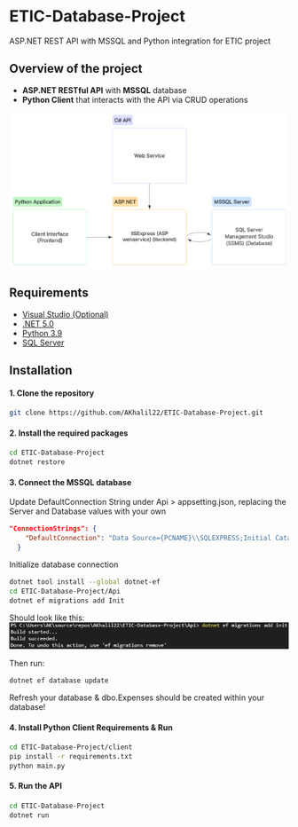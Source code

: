 # ETIC-Database-Project
ASP.NET REST API with MSSQL and Python integration for ETIC project

## Overview of the project
 - **ASP.NET RESTful API** with **MSSQL** database
 - **Python Client** that interacts with the API via CRUD operations

[![Lucidspark Chart](../Docs/lucidspark-chart.png)](https://lucid.app/lucidchart/8cd5f38c-9247-4c70-ac44-19bb6f1d3266/edit?viewport_loc=-3558%2C-1755%2C3757%2C1764%2C0_0&invitationId=inv_15b414e5-8086-49a0-a558-516344e0969d)

## Requirements
- [Visual Studio (Optional)](https://visualstudio.microsoft.com/downloads/)
- [.NET 5.0](https://dotnet.microsoft.com/download/dotnet/5.0)
- [Python 3.9](https://www.python.org/downloads/)
- [SQL Server](https://www.microsoft.com/en-us/sql-server/sql-server-downloads)

## Installation
#### 1. Clone the repository
```bash
git clone https://github.com/AKhalil22/ETIC-Database-Project.git
```

#### 2. Install the required packages
```bash
cd ETIC-Database-Project
dotnet restore
```

#### 3. Connect the MSSQL database

Update DefaultConnection String under Api > appsetting.json, replacing the Server and Database values with your own
```json
"ConnectionStrings": {
	"DefaultConnection": "Data Source={PCNAME}\\SQLEXPRESS;Initial Catalog={DATABASENAME};Trusted_Connection=True;MultipleActiveResultSets=true"
  }
```

Initialize database connection
```bash
dotnet tool install --global dotnet-ef
cd ETIC-Database-Project/Api
dotnet ef migrations add Init
```

Should look like this:
![Success Message](../Docs/DBMigrationSuccess.png)

Then run:
```bash
dotnet ef database update
```
Refresh your database & dbo.Expenses should be created within your database! 

#### 4. Install Python Client Requirements & Run
```bash
cd ETIC-Database-Project/client
pip install -r requirements.txt
python main.py
```

#### 5. Run the API
```bash
cd ETIC-Database-Project
dotnet run
```
